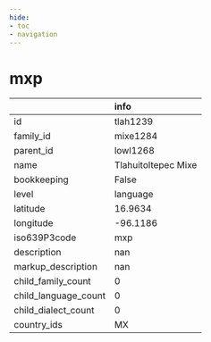 ```yaml
---
hide:
- toc
- navigation
---
```

# mxp
|                      | info                |
|:---------------------|:--------------------|
| id                   | tlah1239            |
| family_id            | mixe1284            |
| parent_id            | lowl1268            |
| name                 | Tlahuitoltepec Mixe |
| bookkeeping          | False               |
| level                | language            |
| latitude             | 16.9634             |
| longitude            | -96.1186            |
| iso639P3code         | mxp                 |
| description          | nan                 |
| markup_description   | nan                 |
| child_family_count   | 0                   |
| child_language_count | 0                   |
| child_dialect_count  | 0                   |
| country_ids          | MX                  |